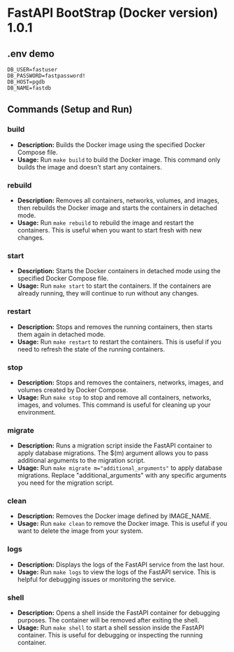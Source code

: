 # FastAPI BootStrap (Docker version) 1.0.1

## .env demo

```
DB_USER=fastuser
DB_PASSWORD=fastpassword!
DB_HOST=pgdb
DB_NAME=fastdb
```

## Commands (Setup and Run)

### build

-   **Description:** Builds the Docker image using the specified Docker Compose file.
-   **Usage:** Run `make build` to build the Docker image. This command only builds the image and doesn't start any containers.

### rebuild

-   **Description:** Removes all containers, networks, volumes, and images, then rebuilds the Docker image and starts the containers in detached mode.
-   **Usage:** Run `make rebuild` to rebuild the image and restart the containers. This is useful when you want to start fresh with new changes.

### start

-   **Description:** Starts the Docker containers in detached mode using the specified Docker Compose file.
-   **Usage:** Run `make start` to start the containers. If the containers are already running, they will continue to run without any changes.

### restart

-   **Description:** Stops and removes the running containers, then starts them again in detached mode.
-   **Usage:** Run `make restart` to restart the containers. This is useful if you need to refresh the state of the running containers.

### stop

-   **Description:** Stops and removes the containers, networks, images, and volumes created by Docker Compose.
-   **Usage:** Run `make stop` to stop and remove all containers, networks, images, and volumes. This command is useful for cleaning up your environment.

### migrate

-   **Description:** Runs a migration script inside the FastAPI container to apply database migrations. The $(m) argument allows you to pass additional arguments to the migration script.
-   **Usage:** Run `make migrate m="additional_arguments"` to apply database migrations. Replace "additional_arguments" with any specific arguments you need for the migration script.

### clean

-   **Description:** Removes the Docker image defined by IMAGE_NAME.
-   **Usage:** Run `make clean` to remove the Docker image. This is useful if you want to delete the image from your system.

### logs

-   **Description:** Displays the logs of the FastAPI service from the last hour.
-   **Usage:** Run `make logs` to view the logs of the FastAPI service. This is helpful for debugging issues or monitoring the service.

### shell

-   **Description:** Opens a shell inside the FastAPI container for debugging purposes. The container will be removed after exiting the shell.
-   **Usage:** Run `make shell` to start a shell session inside the FastAPI container. This is useful for debugging or inspecting the running container.
